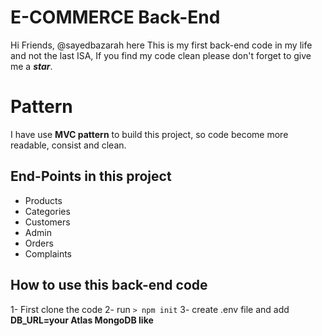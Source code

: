 # E-COMMERCE Back-End

Hi Friends, @sayedbazarah here
This is my first back-end code in my life and not the last ISA, If you find my code clean please don't forget to give me a **_star_**.

# Pattern

I have use **MVC pattern** to build this project, so code become more readable, consist and clean.

## End-Points in this project

- Products
- Categories
- Customers
- Admin
- Orders
- Complaints

## How to use this back-end code

1- First clone the code
2- run `> npm init`
3- create .env file and add **DB_URL=your Atlas MongoDB like**
